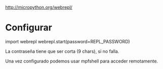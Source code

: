 http://micropython.org/webrepl/



# Configurar
import webrepl
webrepl.start(password=REPL_PASSWORD)

La contraseña tiene que ser corta (9 chars), si no falla.


Una vez configurado podemos usar mpfshell para acceder remotamente.
